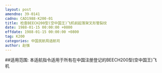 ```yaml
---
layout: post
amendno: 39-0141
cadno: CAD1988-K200-01
title: 检查BEECH200型(空中国王)飞机前起落架叉形管裂纹
date: 1988-01-15 00:00:00 +0800
effdate: 1988-01-15 00:00:00 +0800
tag: K200
categories: 中国民航局适航司
author: 赵强
---
```


##适用范围:
本适航指令适用于所有在中国注册登记的BEECH200型(空中国王)飞机

